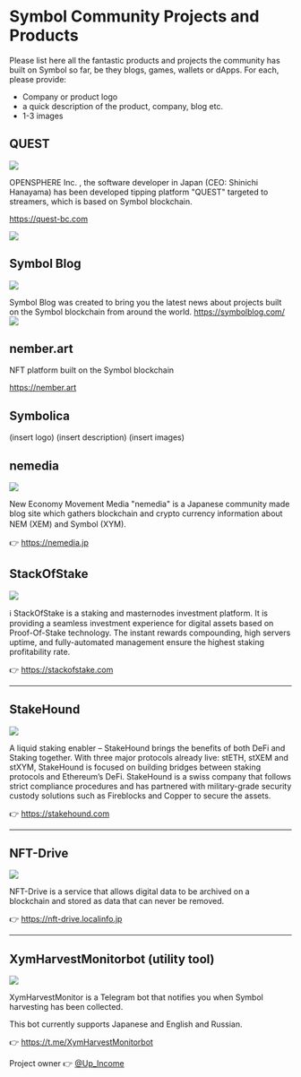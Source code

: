 
# Symbol Community Projects and Products

Please list here all the fantastic products and projects the community has built on Symbol so far, be they blogs, games, wallets or dApps. For each, please provide:

- Company or product logo
- a quick description of the product, company, blog etc.
- 1-3 images

## QUEST

![](https://i.imgur.com/AwNMBvA.jpg)


OPENSPHERE Inc. , the software developer in Japan (CEO: Shinichi Hanayama) has been developed tipping platform "QUEST" targeted to streamers, which is based on Symbol blockchain. 

https://quest-bc.com


![](https://i.imgur.com/W4Cq8ML.png)


## Symbol Blog

![](https://i.imgur.com/uSQd6fb.jpg)



Symbol Blog was created to bring you the latest news about projects built on the Symbol blockchain from around the world.
https://symbolblog.com/
![](https://i.imgur.com/LY7dAK7.jpg)
 

## nember.art

NFT platform built on the Symbol blockchain 

https://nember.art


## Symbolica

(insert logo)
(insert description)
(insert images)

## nemedia


![](https://i.imgur.com/fukLffT.png)


New Economy Movement Media "nemedia" is a Japanese community made blog site which gathers blockchain and crypto currency information about NEM (XEM) and Symbol (XYM).　

👉 https://nemedia.jp



## StackOfStake

![](https://i.imgur.com/GnCESqL.png)


ℹ️ StackOfStake is a staking and masternodes investment platform. It is providing a seamless investment experience for digital assets based on Proof-Of-Stake technology. The instant rewards compounding, high servers uptime, and fully-automated management ensure the highest staking profitability rate. 

👉 https://stackofstake.com


___

## StakeHound

![](https://i.imgur.com/oktAYwi.png)



A liquid staking enabler – StakeHound brings the benefits of both DeFi and Staking together. With three major protocols already live: stETH, stXEM and stXYM, StakeHound is focused on building bridges between staking protocols and Ethereum’s DeFi. StakeHound is a swiss company that follows strict compliance procedures and has partnered with military-grade security custody solutions such as Fireblocks and Copper to secure the assets.

👉 https://stakehound.com




---
## NFT-Drive

![](https://i.imgur.com/cB8pNVr.jpg)

NFT-Drive is a service that allows digital data to be archived on a blockchain and stored as data that can never be removed.



👉 https://nft-drive.localinfo.jp

---
## XymHarvestMonitorbot (utility tool)

![](https://i.imgur.com/RgzBbg1.png)


XymHarvestMonitor is a Telegram bot that notifies you when Symbol harvesting has been collected.

This bot currently supports Japanese and English and Russian.



👉 https://t.me/XymHarvestMonitorbot

Project owner 👉 [@Up_Income](https://twitter.com/Up_Income)






